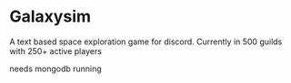 # Galaxysim
A text based space exploration game for discord.
Currently in 500 guilds
with 250+ active players

needs mongodb running 
